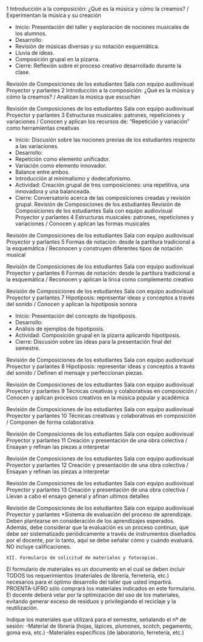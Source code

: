 1
Introducción a la composición: ¿Qué es la música y cómo la creamos? / Experimentan la música y su creación


- Inicio: Presentación del taller y exploración de nociones musicales de los alumnos. 
- Desarrollo: 
- Revisión de músicas diversas y su notación esquemática. 
- Lluvia de ideas. 
- Composición grupal en la pizarra. 
- Cierre: Reflexión sobre el proceso creativo desarrollado durante la clase. 


Revisión de  Composiciones de los estudiantes
Sala con equipo audiovisual
Proyector y parlantes
2
Introducción a la composición: ¿Qué es la música y cómo la creamos? / Analizan la música que escuchan


Revisión de  Composiciones de los estudiantes
Sala con equipo audiovisual
Proyector y parlantes
3
Estructuras musicales: patrones, repeticiones y variaciones / Conocen y aplican los recursos de: “Repetición y variación” como herramientas creativas


- Inicio: Discusión sobre las nociones previas de los estudiantes respecto a las variaciones. 
- Desarrollo:
- Repetición como elemento unificador. 
- Variación como elemento innovador. 
- Balance entre ambos. 
- Introducción al minimalismo y dodecafonismo. 
- Actividad: Creación grupal de tres composiciones: una repetitiva, una innovadora y una balanceada. 
- Cierre: Conversatorio acerca de las composiciones creadas y revisión grupal. 
Revisión de  Composiciones de los estudiantes
Revisión de  Composiciones de los estudiantes
Sala con equipo audiovisual
Proyector y parlantes
4
Estructuras musicales: patrones, repeticiones y variaciones / Conocen y aplican las formas musicales


Revisión de  Composiciones de los estudiantes
Sala con equipo audiovisual
Proyector y parlantes
5
Formas de notación: desde la partitura tradicional a la esquemática / Reconocen y construyen diferentes tipos de notación musical


Revisión de  Composiciones de los estudiantes
Sala con equipo audiovisual
Proyector y parlantes
6
Formas de notación: desde la partitura tradicional a la esquemática / Reconocen y aplican la lírica como complemento creativo


Revisión de  Composiciones de los estudiantes
Sala con equipo audiovisual
Proyector y parlantes
7
Hipotiposis: representar ideas y conceptos a través del sonido / Conocen y aplican la hipotiposis sonora


- Inicio: Presentación del concepto de hipotiposis. 
- Desarrollo: 
- Análisis de ejemplos de hipotiposis. 
- Actividad: Composición grupal en la pizarra aplicando hipotiposis. 
- Cierre: Discusión sobre las ideas para la presentación final del semestre. 


Revisión de  Composiciones de los estudiantes
Sala con equipo audiovisual
Proyector y parlantes
8
Hipotiposis: representar ideas y conceptos a través del sonido / Definen el mensaje y perfeccionan piezas.


Revisión de  Composiciones de los estudiantes
Sala con equipo audiovisual
Proyector y parlantes
9
Técnicas creativas y colaborativas en composición / Conocen y aplican procesos creativos en la música  popular y académica



Revisión de  Composiciones de los estudiantes
Sala con equipo audiovisual
Proyector y parlantes
10
Técnicas creativas y colaborativas en composición / Componen de forma colaborativa


Revisión de  Composiciones de los estudiantes
Sala con equipo audiovisual
Proyector y parlantes
11
Creación y presentación de una obra colectiva / Ensayan y refinan las piezas a interpretar



Revisión de  Composiciones de los estudiantes
Sala con equipo audiovisual
Proyector y parlantes
12
Creación y presentación de una obra colectiva / Ensayan y refinan las piezas a interpretar


Revisión de  Composiciones de los estudiantes
Sala con equipo audiovisual
Proyector y parlantes
13
Creación y presentación de una obra colectiva / Llevan a cabo el ensayo general y afinan ultimos detalles


Revisión de  Composiciones de los estudiantes
Sala con equipo audiovisual
Proyector y parlantes
*Sistema de evaluación del proceso de aprendizaje. Deben plantearse en consideración de los aprendizajes esperados. Además, debe considerar que la evaluación es un proceso continuo, que debe ser sistematizado periódicamente a través de instrumentos diseñados por el docente, por lo tanto, aquí se debe señalar cómo y cuándo evaluará. NO incluye calificaciones.

    XII. Formulario de solicitud de materiales y fotocopias.

El formulario de materiales es un documento en el cual se deben incluir TODOS los requerimientos (materiales de librería, ferretería, etc.) necesarios para el óptimo desarrollo del taller que usted impartirá. PROENTA-UFRO sólo comprará los materiales indicados en este formulario. El docente deberá velar por la optimización del uso de los materiales, evitando generar exceso de residuos y privilegiando el reciclaje y la reutilización.

Indique los materiales que utilizará para el semestre, señalando el nº de sesión:
-Material de librería (hojas, lápices, plumones, scotch, pegamento, goma eva, etc.) 
-Materiales específicos (de laboratorio, ferretería, etc.)
